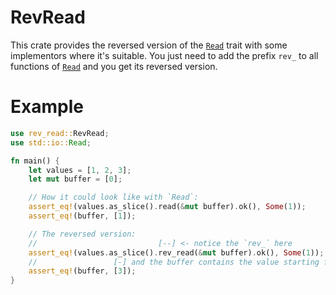 # RevRead
This crate provides the reversed version of the [`Read`] trait with some implementors where it's suitable.
You just need to add the prefix `rev_` to all functions of [`Read`] and you get its reversed version.

# Example
```rust
use rev_read::RevRead;
use std::io::Read;

fn main() {
    let values = [1, 2, 3];
    let mut buffer = [0];

    // How it could look like with `Read`:
    assert_eq!(values.as_slice().read(&mut buffer).ok(), Some(1));
    assert_eq!(buffer, [1]);

    // The reversed version:
    //                           [--] <- notice the `rev_` here
    assert_eq!(values.as_slice().rev_read(&mut buffer).ok(), Some(1));
    //                 [-] and the buffer contains the value starting from the back!
    assert_eq!(buffer, [3]);
}
```

[`Read`]: https://doc.rust-lang.org/std/io/trait.Read.html
